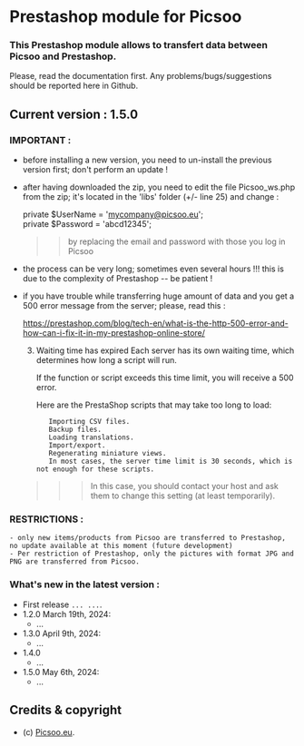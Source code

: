 # Prestashop module for Picsoo

### This Prestashop module allows to transfert data between Picsoo and Prestashop.

Please, read the documentation first. 
Any problems/bugs/suggestions should be reported here in Github.

## Current version : 1.5.0

### IMPORTANT :

- before installing a new version, you need to un-install the previous version first; don't perform an update !

- after having downloaded the zip, you need to edit the file Picsoo_ws.php from the zip; it's located in the 'libs' folder (+/- line 25) and change :

    private $UserName  = 'mycompany@picsoo.eu';<br>
    private $Password  = 'abcd12345';

    >> by replacing the email and password with those you log in Picsoo

- the process can be very long; sometimes even several hours !!! this is due to the complexity of Prestashop -- be patient !
  
- if you have trouble while transferring huge amount of data and you get a 500 error message from the server; please, read this :

  https://prestashop.com/blog/tech-en/what-is-the-http-500-error-and-how-can-i-fix-it-in-my-prestashop-online-store/

  3. Waiting time has expired
        Each server has its own waiting time, which determines how long a script will run.

        If the function or script exceeds this time limit, you will receive a 500 error.

        Here are the PrestaShop scripts that may take too long to load:

            Importing CSV files.
            Backup files.
            Loading translations.
            Import/export.
            Regenerating miniature views.
            In most cases, the server time limit is 30 seconds, which is not enough for these scripts.

    >>> In this case, you should contact your host and ask them to change this setting (at least temporarily).

 ### RESTRICTIONS :
    - only new items/products from Picsoo are transferred to Prestashop, no update available at this moment (future development)
    - Per restriction of Prestashop, only the pictures with format JPG and PNG are transferred from Picsoo.

### What's new in the latest version : 

- First release ```... ...```. 
- 1.2.0 March 19th, 2024:
  - ...
- 1.3.0 April 9th, 2024:
  - ...
- 1.4.0 
  - ...
- 1.5.0 May 6th, 2024:
  - ...

## Credits & copyright

* (c) [Picsoo.eu](https://picsoo.eu/).

